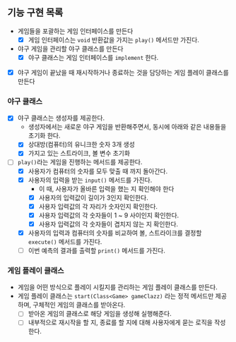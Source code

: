 ## 기능 구현 목록

- 게임들을 포괄하는 게임 인터페이스를 만든다
    - [x] 게임 인터페이스는 `void` 반환값을 가지는 `play()` 메서드만 가진다.
- 야구 게임을 관리할 야구 클래스를 만든다
    - [x] 야구 클래스는 게임 인터페이스를 `implement` 한다.
- [x] 야구 게임이 끝났을 때 재시작하거나 종료하는 것을 담당하는 게임 플레이 클래스를 만든다

### 야구 클래스

- [x] 야구 클래스는 생성자를 제공한다.
    - 생성자에서는 새로운 야구 게임을 반환해주면서, 동시에 아래와 같은 내용들을 초기화 한다.
    - [x] 상대방(컴퓨터)의 유니크한 숫자 3개 생성
    - [x] 가지고 있는 스트라이크, 볼 변수 초기화
- [ ] `play()`라는 게임을 진행하는 메서드를 제공한다.
    - [x] 사용자가 컴퓨터의 숫자를 모두 맞출 때 까지 돌아간다.
    - [x] 사용자의 입력을 받는 `input()` 메서드를 가진다.
        - 이 때, 사용자가 올바른 입력을 했는 지 확인해야 한다
        - [x] 사용자의 입력값이 길이가 3인지 확인한다.
        - [x] 사용자 입력값의 각 자리가 숫자인지 확인한다.
        - [x] 사용자 입력값의 각 숫자들이 1 ~ 9 사이인지 확인한다.
        - [x] 사용자 입력값의 각 숫자들이 겹치지 않는 지 확인한다.
    - [x] 사용자의 입력과 컴퓨터의 숫자를 비교하여 볼, 스트라이크를 결정할 `execute()` 메서드를 가진다.
    - [ ] 이번 예측의 결과를 출력할 `print()` 메서드를 가진다.

### 게임 플레이 클래스

- 게임을 어떤 방식으로 플레이 시킬지를 관리하는 게임 플레이 클래스를 만든다.
- 게임 플레이 클래스는 `start(Class<Game> gameClazz)` 라는 정적 메서드만 제공하며, 구체적인 게임의 클래스를 받아온다.
    - [ ] 받아온 게임의 클래스로 해당 게임을 생성해 실행해준다.
    - [ ] 내부적으로 재시작을 할 지, 종료를 할 지에 대해 사용자에게 묻는 로직을 작성한다.